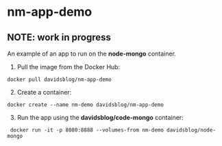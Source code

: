 # nm-app-demo

## NOTE: work in progress

An example of an app to run on the **node-mongo** container.

1. Pull the image from the Docker Hub:

``docker pull davidsblog/nm-app-demo``

2. Create a container:

``docker create --name nm-demo davidsblog/nm-app-demo``

3. Run the app using the **davidsblog/code-mongo** container:

`` docker run -it -p 8080:8888 --volumes-from nm-demo davidsblog/node-mongo``
